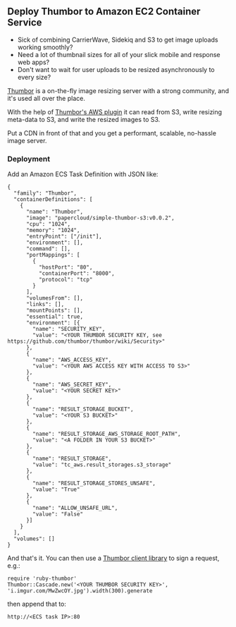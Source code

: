 ## Deploy Thumbor to Amazon EC2 Container Service

  - Sick of combining CarrierWave, Sidekiq and S3 to get image uploads working smoothly?
  - Need a lot of thumbnail sizes for all of your slick mobile and response web apps?
  - Don't want to wait for user uploads to be resized asynchronously to every size?
  
  [Thumbor](https://github.com/thumbor/thumbor) is a on-the-fly image resizing server with a strong community, and it's used all over the place.
  
  With the help of [Thumbor's AWS plugin](https://github.com/thumbor-community/aws) it can read from S3, write resizing meta-data to S3, and write the resized images to S3.
  
  Put a CDN in front of that and you get a performant, scalable, no-hassle image server.
  
### Deployment

Add an Amazon ECS Task Definition with JSON like:
  
```
{
  "family": "Thumbor",
  "containerDefinitions": [
    {
      "name": "Thumbor",
      "image": "papercloud/simple-thumbor-s3:v0.0.2",
      "cpu": "1024",
      "memory": "1024",
      "entryPoint": ["/init"],
      "environment": [],
      "command": [],
      "portMappings": [
        {
          "hostPort": "80",
          "containerPort": "8000",
          "protocol": "tcp"
        }
      ],
      "volumesFrom": [],
      "links": [],
      "mountPoints": [],
      "essential": true,
      "environment": [{
        "name": "SECURITY_KEY",
        "value": "<YOUR THUMBOR SECURITY KEY, see https://github.com/thumbor/thumbor/wiki/Security>"
      },
      {
        "name": "AWS_ACCESS_KEY",
        "value": "<YOUR AWS ACCESS KEY WITH ACCESS TO S3>"
      },
      {
        "name": "AWS_SECRET_KEY",
        "value": "<YOUR SECRET KEY>"
      },
      {
        "name": "RESULT_STORAGE_BUCKET",
        "value": "<YOUR S3 BUCKET>"
      },
      {
        "name": "RESULT_STORAGE_AWS_STORAGE_ROOT_PATH",
        "value": "<A FOLDER IN YOUR S3 BUCKET>"
      },
      {
        "name": "RESULT_STORAGE",
        "value": "tc_aws.result_storages.s3_storage"
      },
      {
        "name": "RESULT_STORAGE_STORES_UNSAFE",
        "value": "True"
      },
      {
        "name": "ALLOW_UNSAFE_URL",
        "value": "False"
      }]
    }
  ],
  "volumes": []
}
```

And that's it. You can then use a [Thumbor client library](https://github.com/thumbor/thumbor/wiki/Libraries) to sign a request, e.g.:

```
require 'ruby-thumbor'
Thumbor::Cascade.new('<YOUR THUMBOR SECURITY KEY>', 'i.imgur.com/MwZwcOY.jpg').width(300).generate
```

then append that to:

`http://<ECS task IP>:80`
